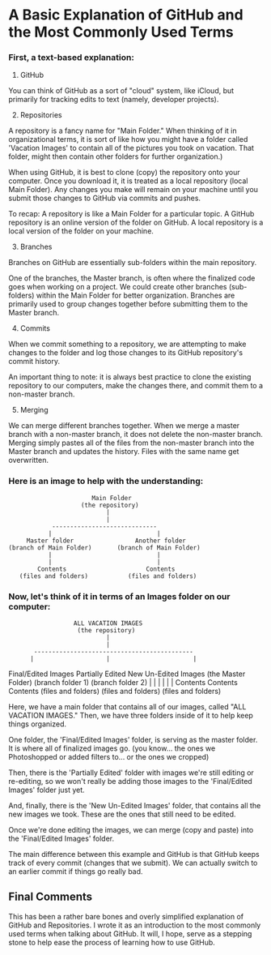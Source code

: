 # A Basic Explanation of GitHub and the Most Commonly Used Terms

### First, a text-based explanation:

1. GitHub

You can think of GitHub as a sort of "cloud" system, like iCloud, but primarily for tracking edits to text (namely, developer projects).

2. Repositories

A repository is a fancy name for "Main Folder." When thinking of it in organizational terms, it is sort of like how you might have a folder called 'Vacation Images' to contain all of the pictures you took on vacation. That folder, might then contain other folders for further organization.)

When using GitHub, it is best to clone (copy) the repository onto your computer. Once you download it, it is treated as a local repository (local Main Folder). Any changes you make will remain on your machine until you submit those changes to GitHub via commits and pushes.

To recap:
A repository is like a Main Folder for a particular topic.
A GitHub repository is an online version of the folder on GitHub.
A local repository is a local version of the folder on your machine.

3. Branches

Branches on GitHub are essentially sub-folders within the main repository.

One of the branches, the Master branch, is often where the finalized code goes when working on a project. We could create other branches (sub-folders) within the Main Folder for better organization. Branches are primarily used to group changes together before submitting them to the Master branch.

4. Commits

When we commit something to a repository, we are attempting to make changes to the folder and log those changes to its GitHub repository's commit history.

An important thing to note: it is always best practice to clone the existing repository to our computers, make the changes there, and commit them to a non-master branch.

5. Merging

We can merge different branches together. When we merge a master branch with a non-master branch, it does not delete the non-master branch. Merging simply pastes all of the files from the non-master branch into the Master branch and updates the history. Files with the same name get overwritten.

### Here is an image to help with the understanding:

                           Main Folder
                        (the repository)
                               |
                               |
                -----------------------------
               |                             |
         Master folder                 Another folder
    (branch of Main Folder)       (branch of Main Folder)
               |                             |
               |                             |
            Contents                      Contents
       (files and folders)           (files and folders)



### Now, let's think of it in terms of an Images folder on our computer:

                      ALL VACATION IMAGES
                       (the repository)
                               |
                               |
           --------------------------------------------
          |                    |                       |
Final/Edited Images    Partially Edited        New Un-Edited Images
(the Master Folder)    (branch folder 1)         (branch folder 2)
          |                    |                       |
          |                    |                       |
       Contents             Contents                Contents
(files and folders)    (files and folders)     (files and folders)


Here, we have a main folder that contains all of our images, called "ALL VACATION IMAGES."
Then, we have three folders inside of it to help keep things organized.

One folder, the 'Final/Edited Images' folder, is serving as the master folder. It is where all of finalized images go. (you know... the ones we Photoshopped or added filters to... or the ones we cropped)

Then, there is the 'Partially Edited' folder with images we're still editing or re-editing, so we won't really be adding those images to the 'Final/Edited Images' folder just yet.

And, finally, there is the 'New Un-Edited Images' folder, that contains all the new images we took.
These are the ones that still need to be edited.

Once we're done editing the images, we can merge (copy and paste) into the 'Final/Edited Images' folder.

The main difference between this example and GitHub is that GitHub keeps track of every commit (changes that we submit). We can actually switch to an earlier commit if things go really bad.


## Final Comments

This has been a rather bare bones and overly simplified explanation of GitHub and Repositories. I wrote it as an introduction to the most commonly used terms when talking about GitHub. It will, I hope, serve as a stepping stone to help ease the process of learning how to use GitHub. 
